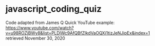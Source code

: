 # javascript_coding_quiz
Code adapted from James Q Quick YouTube example:
https://www.youtube.com/watch?v=u98ROZjBWy8&list=PLDlWc9AfQBfZIkdVaOQXi1tizJeNJipEx&index=1
retrieved November 30, 2020






